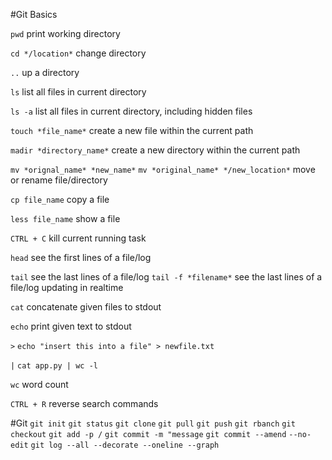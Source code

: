 #Git Basics

`pwd`
print working directory

`cd */location*`
change directory

`..`
up a directory


`ls`
list all files in current directory

`ls -a`
list all files in current directory, including hidden files

`touch *file_name*`
create a new file within the current path

`madir *directory_name*`
create a new directory within the current path

`mv *orignal_name* *new_name*`
`mv *original_name* */new_location*`
move or rename file/directory

`cp file_name`
copy a file

`less file_name`
show a file

`CTRL + C`
kill current running task

`head`
see the first lines of a file/log

`tail`
see the last lines of a file/log
`tail -f *filename*`
see the last lines of a file/log updating in realtime

`cat`
concatenate given files to stdout

`echo`
print given text to stdout

`>`
`echo "insert this into a file" > newfile.txt`

`|`
`cat app.py | wc -l`

`wc`
word count

`CTRL + R`
reverse search commands

#Git
`git init`
`git status`
`git clone`
`git pull`
`git push`
`git rbanch`
`git checkout`
`git add -p /`
`git commit -m "message`
`git commit --amend`
`--no-edit`
`git log --all --decorate --oneline --graph`